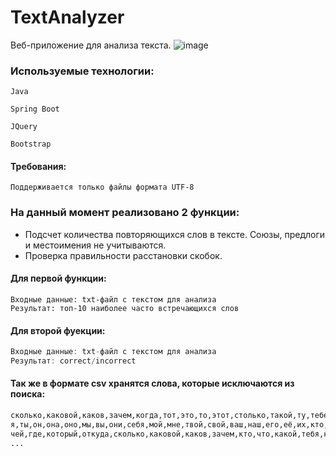 # TextAnalyzer
Веб-приложение для анализа текста. 
![image](https://user-images.githubusercontent.com/4527850/36965042-75e9dc1e-2069-11e8-8b81-ab5a5834fd1b.png)

### Используемые технологии:
```Java```

```Spring Boot```

```JQuery```

```Bootstrap```


#### Требования:

```csv
Поддерживается только файлы формата UTF-8
```

### На данный момент реализовано 2 функции:
+ Подсчет количества повторяющихся слов в тексте. 
  Союзы, предлоги и местоимения не учитываются.
+ Проверка правильности расстановки скобок.

#### Для первой функции:

```csv
Входные данные: txt-файл с текстом для анализа
Результат: топ-10 наиболее часто встречающихся слов
```
#### Для второй фуекции:

```java
Входные данные: txt-файл с текстом для анализа
Результат: correct/incorrect
```

#### Так же в формате csv хранятся слова, которые исключаются из поиска:

```xml
сколько,каковой,каков,зачем,когда,тот,это,то,этот,столько,такой,ту,тебе,тут,так,таков,сей,всякий,
я,ты,он,она,оно,мы,вы,они,себя,мой,мне,твой,свой,ваш,наш,его,её,их,кто,что,какой,
чей,где,который,откуда,сколько,каковой,каков,зачем,кто,что,какой,тебя,который,чей,
...
```
